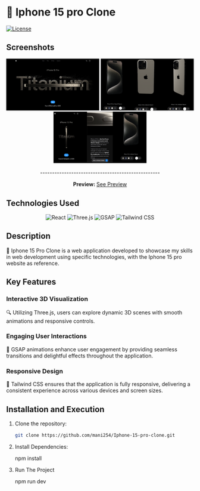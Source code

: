 # 📱 Iphone 15 pro Clone


[![License](https://img.shields.io/badge/license-MIT-blue.svg)](https://opensource.org/licenses/MIT)

## Screenshots

<div align="center">
  <img src="outputs/screenshot1.jpg" alt="Screenshot 1" width="250"/>
  <img src="outputs/screenshot2.png" alt="Screenshot 2" width="250"/>
  <img src="outputs/screenshot3.png" alt="Screenshot 3" width="250"/>
</div>

<div align='center'>
  <p>--------------------------------------------------</p>
</div>

<div align="center">
  <p><strong>Preview: </strong> <a href="https://iphone-15-pro-clone.netlify.app">See Preview</a></p>
</div>

## Technologies Used

<div align="center">
  <img src="https://img.shields.io/badge/-React-61DAFB?logo=react&logoColor=white" alt="React" />
  <img src="https://img.shields.io/badge/-Three.js-black?logo=three.js&logoColor=white" alt="Three.js" />
  <img src="https://img.shields.io/badge/-GSAP-88CE02?logo=greensock&logoColor=white" alt="GSAP" />
  <img src="https://img.shields.io/badge/-Tailwind_CSS-38B2AC?logo=tailwind-css&logoColor=white" alt="Tailwind CSS" />
</div>


## Description

🚀 Iphone 15 Pro Clone is a web application developed to showcase my skills in web development using specific technologies, with the Iphone 15 pro website as reference.

## Key Features

### Interactive 3D Visualization

🔍 Utilizing Three.js, users can explore dynamic 3D scenes with smooth animations and responsive controls.

### Engaging User Interactions

🎉 GSAP animations enhance user engagement by providing seamless transitions and delightful effects throughout the application.

### Responsive Design

📱 Tailwind CSS ensures that the application is fully responsive, delivering a consistent experience across various devices and screen sizes.

## Installation and Execution

1. Clone the repository:

   ```bash
   git clone https://github.com/mani254/Iphone-15-pro-clone.git

2. Install Dependencies:

   npm install
   
3. Run The Project

   npm run dev
